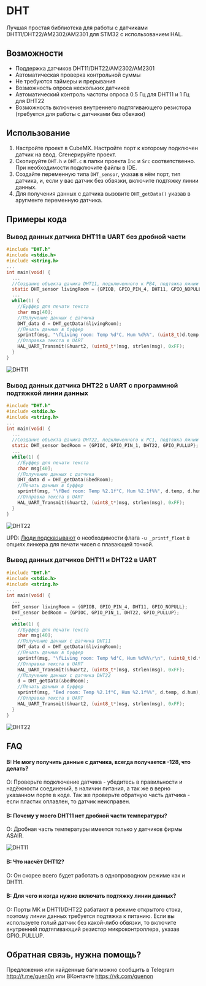 # DHT
Лучшая простая библиотека для работы с датчиками DHT11/DHT22/AM2302/AM2301 для STM32 с использованием HAL.
## Возможности
- Поддержка датчиков DHT11/DHT22/AM2302/AM2301
- Автоматическая проверка контрольной суммы
- Не требуются таймеры и прерывания
- Возможность опроса нескольких датчиков
- Автоматический контроль частоты опроса 0.5 Гц для DHT11 и 1 Гц для DHT22  
- Возможность включения внутреннего подтягивающего резистора (требуется для работы с датчиками без обвязки)
## Использование 
1) Настройте проект в CubeMX. Настройте порт к которому подключен датчик на ввод. Сгенерируйте проект.
2) Скопируйте ```DHT.h``` и ```DHT.c``` в папки проекта ```Inc``` и ```Src``` соответственно. При необходимости подключите файлы в IDE. 
3) Создайте переменную типа ```DHT_sensor```, указав в нём порт, тип датчика, и, если у вас датчик без обвязки, включите подтяжку линии данных.
4) Для получения данных с датчика вызовите ```DHT_getData()``` указав в аругменте переменную датчика.
## Примеры кода
### Вывод данных датчика DHT11 в UART без дробной части 
```c
#include "DHT.h"
#include <stdio.h>
#include <string.h>
...
int main(void) {
  ...
  //Создание объекта дачика DHT11, подключенного к PB4, подтяжка линии данных выключена  
  static DHT_sensor livingRoom = {GPIOB, GPIO_PIN_4, DHT11, GPIO_NOPULL};
  ...
  while(1) {
    //Буффер для печати текста
    char msg[40]; 
    //Получение данных с датчика
    DHT_data d = DHT_getData(&livingRoom); 
    //Печать данных в буффер
    sprintf(msg, "\fLiving room: Temp %d°C, Hum %d%%", (uint8_t)d.temp, (uint8_t)d.hum);
    //Отправка текста в UART
    HAL_UART_Transmit(&huart2, (uint8_t*)msg, strlen(msg), 0xFF);
  }
}
```
![DHT11](https://sun9-81.userapi.com/impf/ruE2LeVxppeuEgoce5fyE3fJw3Y5JjJ8qtbzeA/Pr0FDnGw8a8.jpg?size=549x129&quality=96&sign=f288597d3c3bd288e0b3a62abf632d3f&type=album) 

### Вывод данных датчика DHT22 в UART с программной подтяжкой линии данных
```c
#include "DHT.h"
#include <stdio.h>
#include <string.h>
...
int main(void) {
  ...
  //Создание объекта дачика DHT22, подключенного к PC1, подтяжка линии данных включена  
  static DHT_sensor bedRoom = {GPIOC, GPIO_PIN_1, DHT22, GPIO_PULLUP};
  ...
  while(1) {
    //Буффер для печати текста
    char msg[40]; 
    //Получение данных с датчика
    DHT_data d = DHT_getData(&bedRoom); 
    //Печать данных в буффер
    sprintf(msg, "\fBed room: Temp %2.1f°C, Hum %2.1f%%", d.temp, d.hum);
    //Отправка текста в UART
    HAL_UART_Transmit(&huart2, (uint8_t*)msg, strlen(msg), 0xFF);
  }
}
```
![DHT22](https://sun9-82.userapi.com/impf/CjLCFneoHTeIwtnqngnUUpAXOM3M0a6cUfs87A/KS-KxXq20Wg.jpg?size=549x129&quality=96&sign=a80b6ce8ee98102baa69043d7cca1665&type=album)
   
UPD: [Люди подсказывают](https://github.com/Quen0n/DHT/issues/1) о необходимости флага ```-u _printf_float``` в опциях линкера для печати чисел с плавающей точкой. 
### Вывод данных датчиков DHT11 и DHT22 в UART
```c
#include "DHT.h"
#include <stdio.h>
#include <string.h>
...
int main(void) {
  ...
  DHT_sensor livingRoom = {GPIOB, GPIO_PIN_4, DHT11, GPIO_NOPULL};
  DHT_sensor bedRoom = {GPIOC, GPIO_PIN_1, DHT22, GPIO_PULLUP};
  ...
  while(1) {
    //Буффер для печати текста
    char msg[40];
    //Получение данных с датчика DHT11
    DHT_data d = DHT_getData(&livingRoom);
    //Печать данных в буффер
    sprintf(msg, "\fLiving room: Temp %d°C, Hum %d%%\r\n", (uint8_t)d.temp, (uint8_t)d.hum);
    //Отправка текста в UART
    HAL_UART_Transmit(&huart2, (uint8_t*)msg, strlen(msg), 0xFF);
    //Получение данных с датчика DHT22
    d = DHT_getData(&bedRoom);
    //Печать данных в буффер
    sprintf(msg, "Bed room: Temp %2.1f°C, Hum %2.1f%%", d.temp, d.hum);
    //Отправка текста в UART
    HAL_UART_Transmit(&huart2, (uint8_t*)msg, strlen(msg), 0xFF);
  }
}
```
![DHT22](https://sun9-63.userapi.com/impf/Z93G0lg8AV7Eku4lpz94AFSSt2yqBWR5c7gf2w/Wb7tPIKMmxE.jpg?size=549x129&quality=96&sign=18342a3b5366c2be09813588146ccac1&type=album)

## FAQ
#### В: Не могу получить данные с датчика, всегда получается -128, что делать?
О: Проверьте подключение датчика - убедитесь в правильности и надёжности соединений, в наличии питания, а так же в верно указанном порте в коде. Так же проверьте обратную часть датчика - если пластик оплавлен, то датчик неисправен. 
#### В: Почему у моего DHT11 нет дробной части температуры?
О: Дробная часть температуры имеется только у датчиков фирмы ASAIR.

![DHT11](https://sun9-12.userapi.com/impf/p3JOS1g5SKhOsqi5kWDULmhF77CvJ46TUoxpjg/b5sz8ltiPQ0.jpg?size=450x552&quality=96&sign=c4674be871628dcb6d581067ed806138&type=album) 
#### В: Что насчёт DHT12?
О: Он скорее всего будет работать в однопроводном режиме как и DHT11.
#### В: Для чего и когда нужно включать подтяжку линии данных?
О: Порты МК и DHT11/DHT22 рабатают в режиме открытого стока, поэтому линии данных требуется подтяжка к питанию. Если вы используете голый датчик без какой-либо обвязки, то включите внутренний подтягивающий резистор микроконтроллера, указав GPIO_PULLUP.
## Обратная связь, нужна помощь?
Предложения или найденные баги можно сообщить в Telegram http://t.me/quen0n или ВКонтакте https://vk.com/quenon
